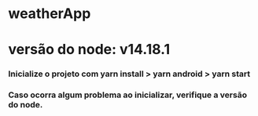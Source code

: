 # weatherApp

# versão do node: v14.18.1

### Inicialize o projeto com yarn install > yarn android > yarn start
### Caso ocorra algum problema ao inicializar, verifique a versão do node.